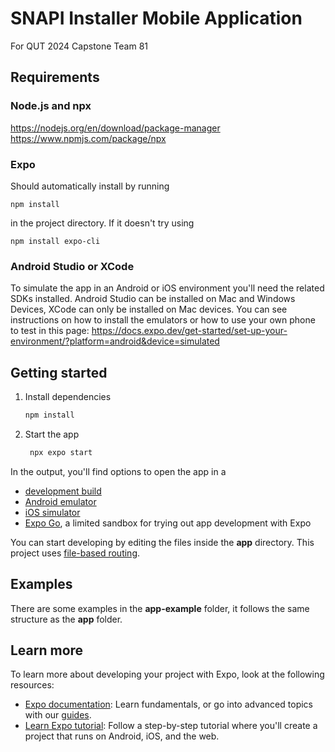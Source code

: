 # SNAPI Installer Mobile Application
For QUT 2024 Capstone Team 81

## Requirements
### Node.js and npx
https://nodejs.org/en/download/package-manager
https://www.npmjs.com/package/npx
### Expo
Should automatically install by running
```
npm install
```
in the project directory. If it doesn't try using 
```
npm install expo-cli
```
### Android Studio or XCode
To simulate the app in an Android or iOS environment you'll need the related SDKs installed. Android Studio can be installed on Mac and Windows Devices, XCode can only be installed on Mac devices. You can see instructions on how to install the emulators or how to use your own phone to test in this page: https://docs.expo.dev/get-started/set-up-your-environment/?platform=android&device=simulated
## Getting started

1. Install dependencies

   ```bash
   npm install
   ```

2. Start the app

   ```bash
    npx expo start
   ```

In the output, you'll find options to open the app in a

- [development build](https://docs.expo.dev/develop/development-builds/introduction/)
- [Android emulator](https://docs.expo.dev/workflow/android-studio-emulator/)
- [iOS simulator](https://docs.expo.dev/workflow/ios-simulator/)
- [Expo Go](https://expo.dev/go), a limited sandbox for trying out app development with Expo

You can start developing by editing the files inside the **app** directory. This project uses [file-based routing](https://docs.expo.dev/router/introduction).

## Examples

There are some examples in the **app-example** folder, it follows the same structure as the **app** folder.

## Learn more

To learn more about developing your project with Expo, look at the following resources:

- [Expo documentation](https://docs.expo.dev/): Learn fundamentals, or go into advanced topics with our [guides](https://docs.expo.dev/guides).
- [Learn Expo tutorial](https://docs.expo.dev/tutorial/introduction/): Follow a step-by-step tutorial where you'll create a project that runs on Android, iOS, and the web.